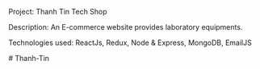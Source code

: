 <p><bold>Project:</bold> Thanh Tin Tech Shop</p>
<p><bold>Description:</bold> An E-commerce website provides laboratory equipments.</p>
<p><bold>Technologies used:</bold> ReactJs, Redux, Node & Express, MongoDB, EmailJS</p>
#   T h a n h - T i n  
 